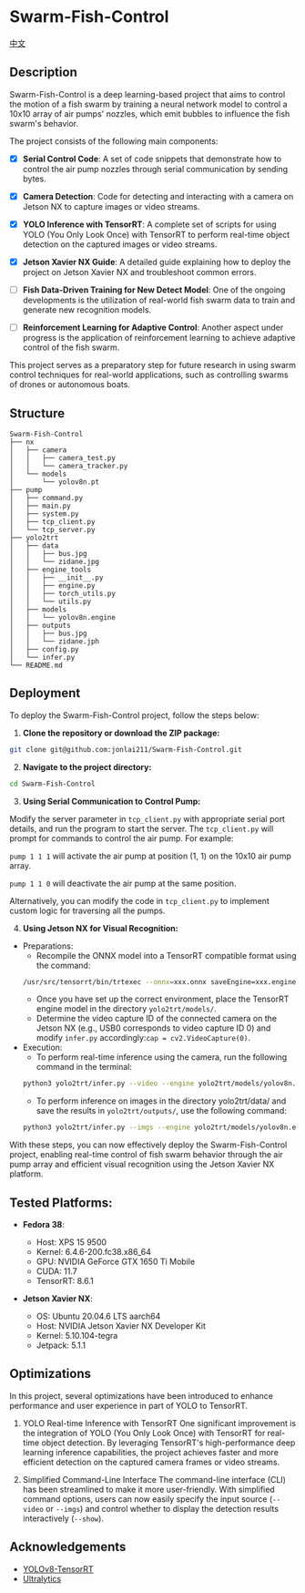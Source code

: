 # Swarm-Fish-Control
[中文](docs/README_zh.md)

## Description

Swarm-Fish-Control is a deep learning-based project that aims to control the motion of a fish swarm by training a neural network model to control a 10x10 array of air pumps' nozzles, which emit bubbles to influence the fish swarm's behavior. 

The project consists of the following main components:

- [x] **Serial Control Code**: A set of code snippets that demonstrate how to control the air pump nozzles through serial communication by sending bytes.

- [x] **Camera Detection**: Code for detecting and interacting with a camera on Jetson NX to capture images or video streams.

- [x] **YOLO Inference with TensorRT**: A complete set of scripts for using YOLO (You Only Look Once) with TensorRT to perform real-time object detection on the captured images or video streams.

- [x] **Jetson Xavier NX Guide**: A detailed guide explaining how to deploy the project on Jetson Xavier NX and troubleshoot common errors.

- [ ] **Fish Data-Driven Training for New Detect Model**: One of the ongoing developments is the utilization of real-world fish swarm data to train and generate new recognition models. 

- [ ] **Reinforcement Learning for Adaptive Control**: Another aspect under progress is the application of reinforcement learning to achieve adaptive control of the fish swarm. 

This project serves as a preparatory step for future research in using swarm control techniques for real-world applications, such as controlling swarms of drones or autonomous boats.



## Structure
```
Swarm-Fish-Control
├── nx
│   ├── camera
│   │   ├── camera_test.py
│   │   └── camera_tracker.py
│   └── models
│       └── yolov8n.pt
├── pump
│   ├── command.py
│   ├── main.py
│   ├── system.py
│   ├── tcp_client.py
│   └── tcp_server.py
├── yolo2trt
│   ├── data
│   │   ├── bus.jpg
│   │   └── zidane.jpg
│   ├── engine_tools
│   │   ├── __init__.py
│   │   ├── engine.py
│   │   ├── torch_utils.py
│   │   └── utils.py
│   ├── models
│   │   └── yolov8n.engine
│   ├── outputs
│   │   ├── bus.jpg
│   │   └── zidane.jph
│   ├── config.py
│   └── infer.py
└── README.md
```



## Deployment

To deploy the Swarm-Fish-Control project, follow the steps below:

1. **Clone the repository or download the ZIP package:**
```bash
git clone git@github.com:jonlai211/Swarm-Fish-Control.git
```

2. **Navigate to the project directory:**
```bash
cd Swarm-Fish-Control
```

3. **Using Serial Communication to Control Pump:**

Modify the server parameter in `tcp_client.py` with appropriate serial port details, and run the program to start the server. The `tcp_client.py` will prompt for commands to control the air pump. For example:

`pump 1 1 1` will activate the air pump at position (1, 1) on the 10x10 air pump array.

`pump 1 1 0` will deactivate the air pump at the same position.

Alternatively, you can modify the code in `tcp_client.py` to implement custom logic for traversing all the pumps.

4. **Using Jetson NX for Visual Recognition:**
- Preparations:
    - Recompile the ONNX model into a TensorRT compatible format using the command:
    ```bash
    /usr/src/tensorrt/bin/trtexec --onnx=xxx.onnx saveEngine=xxx.engine
    ```
    - Once you have set up the correct environment, place the TensorRT engine model in the directory `yolo2trt/models/`.
    - Determine the video capture ID of the connected camera on the Jetson NX (e.g., USB0 corresponds to video capture ID 0) and modify `infer.py` accordingly:`cap = cv2.VideoCapture(0)`.
- Execution:
    - To perform real-time inference using the camera, run the following command in the terminal:
    ```bash
    python3 yolo2trt/infer.py --video --engine yolo2trt/models/yolov8n.engine
    ```
    - To perform inference on images in the directory yolo2trt/data/ and save the results in `yolo2trt/outputs/`, use the following command:
    ```bash
    python3 yolo2trt/infer.py --imgs --engine yolo2trt/models/yolov8n.engine
    ```
With these steps, you can now effectively deploy the Swarm-Fish-Control project, enabling real-time control of fish swarm behavior through the air pump array and efficient visual recognition using the Jetson Xavier NX platform.



## Tested Platforms:
- **Fedora 38**:
    - Host: XPS 15 9500
    - Kernel: 6.4.6-200.fc38.x86_64
    - GPU: NVIDIA GeForce GTX 1650 Ti Mobile
    - CUDA: 11.7
    - TensorRT: 8.6.1


- **Jetson Xavier NX**:
    - OS: Ubuntu 20.04.6 LTS aarch64
    - Host: NVIDIA Jetson Xavier NX Developer Kit
    - Kernel: 5.10.104-tegra
    - Jetpack: 5.1.1


## Optimizations

In this project, several optimizations have been introduced to enhance performance and user experience in part of YOLO to TensorRT.

1. YOLO Real-time Inference with TensorRT
One significant improvement is the integration of YOLO (You Only Look Once) with TensorRT for real-time object detection. By leveraging TensorRT's high-performance deep learning inference capabilities, the project achieves faster and more efficient detection on the captured camera frames or video streams.

2. Simplified Command-Line Interface
The command-line interface (CLI) has been streamlined to make it more user-friendly. With simplified command options, users can now easily specify the input source (`--video` or `--imgs`) and control whether to display the detection results interactively (`--show`).


## Acknowledgements

 - [YOLOv8-TensorRT](https://github.com/triple-Mu/YOLOv8-TensorRT)
 - [Ultralytics](https://github.com/ultralytics/ultralytics)
